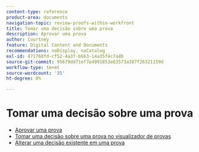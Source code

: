 ```yaml
---
content-type: reference
product-area: documents
navigation-topic: review-proofs-within-workfront
title: Tomar uma decisão sobre uma prova
description: Aprovar uma prova
author: Courtney
feature: Digital Content and Documents
recommendations: noDisplay, noCatalog
exl-id: 471768fd-cf52-4a3f-b6b3-14a35f4c7a4b
source-git-commit: 95679dd71ef7e4991853e63573a387f26321159d
workflow-type: tm+mt
source-wordcount: '35'
ht-degree: 0%

---
```


# Tomar uma decisão sobre uma prova

* [Aprovar uma prova](../../../../review-and-approve-work/proofing/reviewing-proofs-within-workfront/make-a-decision-on-a-proof/approve-proof.md)
* [Tomar uma decisão sobre uma prova no visualizador de provas](../../../../review-and-approve-work/proofing/reviewing-proofs-within-workfront/make-a-decision-on-a-proof/make-decisions-on-proof.md)
* [Alterar uma decisão existente em uma prova](../../../../review-and-approve-work/proofing/reviewing-proofs-within-workfront/make-a-decision-on-a-proof/change-existing-decision.md)
